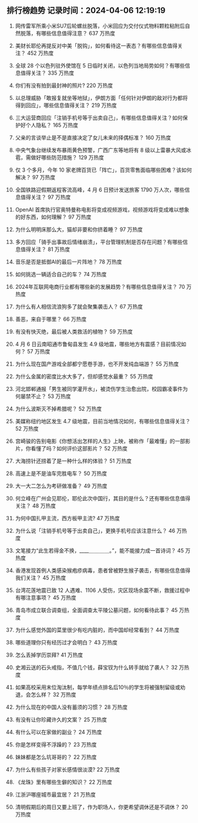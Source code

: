 
## 排行榜趋势 记录时间：2024-04-06 12:19:19
  
  1. 网传雷军所乘小米SU7后轮螺丝脱落，小米回应为交付仪式物料颗粒粘附后自然脱落，有哪些信息值得注意？ 637 万热度
    
  2. 美财长耶伦再提反对中美「脱钩」，如何看待这一表态？有哪些信息值得关注？ 452 万热度
    
  3. 全球 28 个以色列驻外使馆在 5 日临时关闭，以色列当地局势如何？有哪些信息值得关注？ 335 万热度
    
  4. 你们有没有拍到最封神的照片? 220 万热度
    
  5. 以总理威胁「敢报复就坐等地狱」，伊朗方面「任何针对伊朗的敌对行为都将得到回应」，哪些信息值得关注？ 219 万热度
    
  6. 三大运营商回应「注销手机号等于出卖自己」，有哪些信息值得关注？如何保护好个人隐私？ 165 万热度
    
  7. 父亲的言谈举止是不是直接决定了女儿未来的择偶标准？ 160 万热度
    
  8. 中央气象台继续发布暴雨黄色预警，广西广东等地将有 8 级以上雷暴大风或冰雹，需做好哪些防范措施？ 129 万热度
    
  9. 仅 3 个多月，今年 10 家老牌百货已「阵亡」，百货零售面临哪些困难？该如何解决？ 97 万热度
    
  10. 全国铁路迎假期返程客流高峰，4 月 6 日预计发送旅客 1790 万人次，哪些信息值得关注？ 97 万热度
    
  11. OpenAI 首席执行官奥特曼称电影将变成视频游戏，视频游戏将变成难以想象的好东西，如何理解？ 97 万热度
    
  12. 为什么明明床那么大，猫却非要和你挤着睡？ 97 万热度
    
  13. 多方回应「骑手出事故后情绪崩溃」，平台管理机制是否存在问题？有哪些信息值得关注？ 81 万热度
    
  14. 音乐是否是抵御AI的最后一片阵地？ 78 万热度
    
  15. 如何挑选一辆适合自己的车？ 74 万热度
    
  16. 2024年互联网电商行业都有哪些新的发展趋势？有哪些信息值得关注？ 70 万热度
    
  17. 为什么有人相信流浪狗多了就会聚集袭击人？ 67 万热度
    
  18. 善恶，来自于哪里？ 66 万热度
    
  19. 有没有快灭绝，最后被人类救活的植物？ 59 万热度
    
  20. 4 月 6 日云南昭通市鲁甸县发生 4.9 级地震，哪些地方有震感？目前情况如何？ 57 万热度
    
  21. 为什么现在国产游戏全部都宁愿卷手游，也不开发纯血端游？ 55 万热度
    
  22. 为什么金属的密度比水大多了，但却感觉水最重？ 55 万热度
    
  23. 河北邯郸通报「男生被同学灌开水」，被烫伤学生治愈出院，校园霸凌事件为何屡禁不止？ 53 万热度
    
  24. 为什么波斯灭不掉希腊呢？ 52 万热度
    
  25. 美媒称纽约地区发生 4.7 级地震，目前当地情况如何，有哪些信息值得关注？ 52 万热度
    
  26. 宫崎骏的告别电影《你想活出怎样的人生》上映，被称作「最难懂」的一部影片，你看懂了吗？如何评价这部影片？ 52 万热度
    
  27. 大海捞针还捞着了是一种什么样的体验？ 51 万热度
    
  28. 高速上是不是油车完胜电车？ 50 万热度
    
  29. 大一大二怎么为考研做准备？ 49 万热度
    
  30. 何立峰在广州会见耶伦，耶伦此次中国行，其目的是什么？还有哪些信息值得关注？ 48 万热度
    
  31. 为何中国扎甲主流，西方板甲主流? 47 万热度
    
  32. 为什么说「注销手机号等于出卖自己」，更换手机号应该注意什么？ 46 万热度
    
  33. 文笔接力“此生若得金不换，____＿＿＿＿。”，能不能接力成一首诗词？ 45 万热度
    
  34. 香港发现首例人类感染猴疱疹病毒，患者曾被野生猴子袭击，有哪些信息值得我们关注？ 45 万热度
    
  35. 台湾花莲地震已致 12 人遇难、1106 人受伤，灾区现场余震不断，救援过程中有哪注意事项？ 45 万热度
    
  36. 青岛市成立联合调查组，全面调查太平陵公墓问题，如何看待此事？ 45 万热度
    
  37. 为什么感觉外国的菜里很少有吃内脏的，而中国却经常看到？ 44 万热度
    
  38. 哪些道理你只有经历过才会明白？ 43 万热度
    
  39. 怎么丢掉学历崇拜? 41 万热度
    
  40. 史湘云送的石头戒指，不值几个钱，薛宝钗为什么转手就给了袭人？ 32 万热度
    
  41. 如果高校采用末位淘汰制，每学年绩点排名后10％的学生将被强制留级或劝退，会怎么样？ 32 万热度
    
  42. 为什么现在的中国人没有蓄须的习惯？ 28 万热度
    
  43. 有没有让你珍藏许久的文案？ 25 万热度
    
  44. 有什么可以在家做的副业？ 24 万热度
    
  45. 你是怎样变得不浮躁的？ 23 万热度
    
  46. 妹妹都是怎么坑哥哥的？ 22 万热度
    
  47. 为什么有些孩子对家长感情很淡漠? 22 万热度
    
  48. 《龙珠》里有哪些生僻的知识？ 22 万热度
    
  49. 江浙沪哪座城市最宜居？ 21 万热度
    
  50. 清明假期后的周日又要上班了，作为职场人，你更希望调休还是不调休？ 20 万热度
    